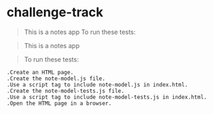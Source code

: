 # challenge-track

> This is a notes app 
> To run these tests:

>This is a notes app 

> To run these tests:


    .Create an HTML page.
    .Create the note-model.js file.
    .Use a script tag to include note-model.js in index.html.
    .Create the note-model-tests.js file.
    .Use a script tag to include note-model-tests.js in index.html.
    .Open the HTML page in a browser.
 
 

  
